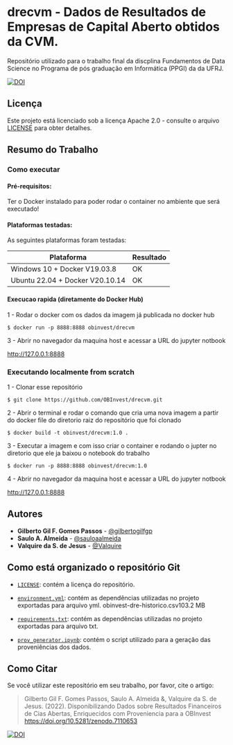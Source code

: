 # drecvm - Dados de Resultados de Empresas de Capital Aberto obtidos da CVM.
Repositório utilizado para o trabalho final da discplina Fundamentos de Data Science no Programa de pós graduação em Informática (PPGI) da da UFRJ. 

[![DOI](https://zenodo.org/badge/DOI/10.5281/zenodo.7114963.svg)](https://doi.org/10.5281/zenodo.7114963)

## Licença
Este projeto está licenciado sob a licença Apache 2.0 - consulte o arquivo [LICENSE](LICENSE) para obter detalhes.

## Resumo do Trabalho 

### Como executar

#### Pré-requisitos:

Ter o Docker instalado para poder rodar o container no ambiente que será executado!

#### Plataformas testadas:

As seguintes plataformas foram testadas:

Plataforma | Resultado
---------- | ---------
Windows 10 + Docker V19.03.8 | OK
Ubuntu 22.04 + Docker V20.10.14 | OK

#### Execucao rapida (diretamente do Docker Hub)
1 - Rodar o docker com os dados da imagem já publicada no docker hub
```
$ docker run -p 8888:8888 obinvest/drecvm
```
3 - Abrir no navegador da maquina host e acessar a URL do jupyter notbook

http://127.0.0.1:8888

### Executando localmente from scratch
1 - Clonar esse repositório
```    
$ git clone https://github.com/OBInvest/drecvm.git
```  
2 - Abrir o terminal e rodar o comando que cria uma nova imagem a partir do docker file do diretorio raiz do repositório que foi clonado
```    
$ docker build -t obinvest/drecvm:1.0 .
```    
3 - Executar a imagem e com isso criar o container e rodando o jupter no diretorio que ele ja baixou o notebook do trabalho
```
$ docker run -p 8888:8888 obinvest/drecvm:1.0
```
4 - Abrir no navegador da maquina host e acessar a URL do jupyter notbook

http://127.0.0.1:8888

## Autores
- **Gilberto Gil F. Gomes Passos** - [@gilbertogilfgp](https://github.com/gilbertogilfgp)
- **Saulo A. Almeida** - [@sauloaalmeida](https://github.com/sauloaalmeida)
- **Valquire da S. de Jesus** - [@Valquire](https://github.com/Valquire)

## Como está organizado o repositório Git
- [`LICENSE`](LICENSE): contém a licença do repositório.
- [`environment.yml`](environment.yml): contém as dependências utilizadas no projeto exportadas para arquivo yml.
 obinvest-dre-historico.csv103.2 MB


- [`requirements.txt`](requirements.txt): contém as dependências utilizadas no projeto exportadas para arquivo txt.

- [`prov_generator.ipynb`](prov_generator.ipynb): contém o script utilizado para a geração das proveniências dos dados.


## Como Citar
Se você utilizar este repositório em seu trabalho, por favor, cite o artigo:

>Gilberto Gil F. Gomes Passos, Saulo A. Almeida &, Valquire da S. de Jesus. (2022). Disponibilizando Dados sobre Resultados Financeiros de Cias Abertas, Enriquecidos com Proveniencia para a OBInvest https://doi.org/10.5281/zenodo.7110653

[![DOI](https://zenodo.org/badge/DOI/10.5281/zenodo.7114963.svg)](https://doi.org/10.5281/zenodo.7114963)
